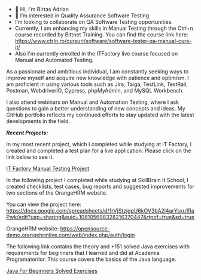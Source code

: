 - 👋 Hi, I’m Birtas Adrian
- 👀 I’m interested in Quality Assurance Software Testing
- I’m looking to collaborate on QA Software Testing opportunities.
- Currently, I am enhancing my skills in Manual Testing through the Ctrl+n course recorded by Bittnet Training. You can find the course link here: https://www.ctrln.ro/cursuri/software/software-tester-qa-manual-curs-it/
- Also I'm currently enrolled in the ITFactory live course focused on Manual and Automated Testing.


As a passionate and ambitious individual, I am constantly seeking ways to improve myself and acquire new knowledge with patience and optimism. I am proficient in using various tools such as Jira, Taiga, TestLink, TestRail, Postman, WebdriverIO, Cypress, phpMyAdmin, and MySQL Workbench.

I also attend webinars on Manual and Automation Testing, where I ask questions to gain a better understanding of new concepts and ideas. My GitHub portfolio reflects my continued efforts to stay updated with the latest developments in the field.

***Recent Projects:***

In my most recent project, which I completed while studying at IT Factory, I created and completed a test plan for a live application. Please click on the link below to see it.

[IT Factory Manual Testing Project](https://github.com/BirtasAdrian/Manual-Testing-Project-IT-Factory)

In the following project I completed while studying at SkillBrain It School, I created checklists, test cases, bug reports and suggested improvements for two sections of the OrangeHRM website. 

You can view the project here: https://docs.google.com/spreadsheets/d/1rVjStzjgpU6kOV3bA2l4arYsxu1RaPwk/edit?usp=sharing&ouid=108105698328216370447&rtpof=true&sd=true

OrangeHRM website:
https://opensource-demo.orangehrmlive.com/web/index.php/auth/login

The following link contains the theory and +151 solved Java exercises with requirements for beginners that I learned and did at Academia Programatorilor. This course covers the basics of the Java language.

[Java For Beginners Solved Exercises ](https://github.com/BirtasAdrian/Java-For-Beginners-Solved-Exercises)


<!---
BirtasAdrian/BirtasAdrian is a ✨ special ✨ repository because its `README.md` (this file) appears on your GitHub profile.
You can click the Preview link to take a look at your changes.
--->
